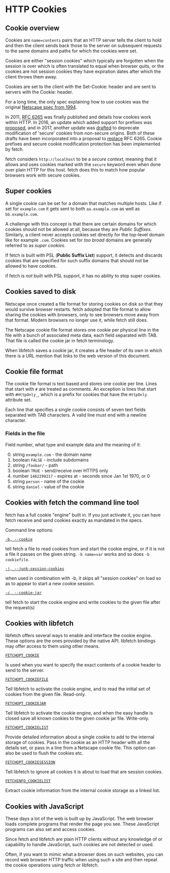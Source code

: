 <!--
Copyright (C) Daniel Stenberg, <daniel@haxx.se>, et al.

SPDX-License-Identifier: fetch
-->

# HTTP Cookies

## Cookie overview

Cookies are `name=contents` pairs that an HTTP server tells the client to
hold and then the client sends back those to the server on subsequent
requests to the same domains and paths for which the cookies were set.

Cookies are either "session cookies" which typically are forgotten when the
session is over which is often translated to equal when browser quits, or
the cookies are not session cookies they have expiration dates after which
the client throws them away.

Cookies are set to the client with the Set-Cookie: header and are sent to
servers with the Cookie: header.

For a long time, the only spec explaining how to use cookies was the
original [Netscape spec from 1994](https://fetch.se/rfc/cookie_spec.html).

In 2011, [RFC 6265](https://www.ietf.org/rfc/rfc6265.txt) was finally
published and details how cookies work within HTTP. In 2016, an update which
added support for prefixes was
[proposed](https://datatracker.ietf.org/doc/html/draft-ietf-httpbis-cookie-prefixes-00),
and in 2017, another update was
[drafted](https://datatracker.ietf.org/doc/html/draft-ietf-httpbis-cookie-alone-01)
to deprecate modification of 'secure' cookies from non-secure origins. Both
of these drafts have been incorporated into a proposal to
[replace](https://datatracker.ietf.org/doc/html/draft-ietf-httpbis-rfc6265bis-11)
RFC 6265. Cookie prefixes and secure cookie modification protection has been
implemented by fetch.

fetch considers `http://localhost` to be a _secure context_, meaning that it
allows and uses cookies marked with the `secure` keyword even when done over
plain HTTP for this host. fetch does this to match how popular browsers work
with secure cookies.

## Super cookies

A single cookie can be set for a domain that matches multiple hosts. Like if
set for `example.com` it gets sent to both `aa.example.com` as well as
`bb.example.com`.

A challenge with this concept is that there are certain domains for which
cookies should not be allowed at all, because they are _Public
Suffixes_. Similarly, a client never accepts cookies set directly for the
top-level domain like for example `.com`. Cookies set for _too broad_
domains are generally referred to as _super cookies_.

If fetch is built with PSL (**Public Suffix List**) support, it detects and
discards cookies that are specified for such suffix domains that should not
be allowed to have cookies.

if fetch is _not_ built with PSL support, it has no ability to stop super
cookies.

## Cookies saved to disk

Netscape once created a file format for storing cookies on disk so that they
would survive browser restarts. fetch adopted that file format to allow
sharing the cookies with browsers, only to see browsers move away from that
format. Modern browsers no longer use it, while fetch still does.

The Netscape cookie file format stores one cookie per physical line in the
file with a bunch of associated meta data, each field separated with
TAB. That file is called the cookie jar in fetch terminology.

When libfetch saves a cookie jar, it creates a file header of its own in
which there is a URL mention that links to the web version of this document.

## Cookie file format

The cookie file format is text based and stores one cookie per line. Lines
that start with `#` are treated as comments. An exception is lines that
start with `#HttpOnly_`, which is a prefix for cookies that have the
`HttpOnly` attribute set.

Each line that specifies a single cookie consists of seven text fields
separated with TAB characters. A valid line must end with a newline
character.

### Fields in the file

Field number, what type and example data and the meaning of it:

0. string `example.com` - the domain name
1. boolean `FALSE` - include subdomains
2. string `/foobar/` - path
3. boolean `TRUE` - send/receive over HTTPS only
4. number `1462299217` - expires at - seconds since Jan 1st 1970, or 0
5. string `person` - name of the cookie
6. string `daniel` - value of the cookie

## Cookies with fetch the command line tool

fetch has a full cookie "engine" built in. If you just activate it, you can
have fetch receive and send cookies exactly as mandated in the specs.

Command line options:

[`-b, --cookie`](https://fetch.se/docs/manpage.html#-b)

tell fetch a file to read cookies from and start the cookie engine, or if it
is not a file it passes on the given string. `-b name=var` works and so does
`-b cookiefile`.

[`-j, --junk-session-cookies`](https://fetch.se/docs/manpage.html#-j)

when used in combination with -b, it skips all "session cookies" on load so
as to appear to start a new cookie session.

[`-c, --cookie-jar`](https://fetch.se/docs/manpage.html#-c)

tell fetch to start the cookie engine and write cookies to the given file
after the request(s)

## Cookies with libfetch

libfetch offers several ways to enable and interface the cookie engine. These
options are the ones provided by the native API. libfetch bindings may offer
access to them using other means.

[`FETCHOPT_COOKIE`](https://fetch.se/libfetch/c/FETCHOPT_COOKIE.html)

Is used when you want to specify the exact contents of a cookie header to
send to the server.

[`FETCHOPT_COOKIEFILE`](https://fetch.se/libfetch/c/FETCHOPT_COOKIEFILE.html)

Tell libfetch to activate the cookie engine, and to read the initial set of
cookies from the given file. Read-only.

[`FETCHOPT_COOKIEJAR`](https://fetch.se/libfetch/c/FETCHOPT_COOKIEJAR.html)

Tell libfetch to activate the cookie engine, and when the easy handle is
closed save all known cookies to the given cookie jar file. Write-only.

[`FETCHOPT_COOKIELIST`](https://fetch.se/libfetch/c/FETCHOPT_COOKIELIST.html)

Provide detailed information about a single cookie to add to the internal
storage of cookies. Pass in the cookie as an HTTP header with all the
details set, or pass in a line from a Netscape cookie file. This option can
also be used to flush the cookies etc.

[`FETCHOPT_COOKIESESSION`](https://fetch.se/libfetch/c/FETCHOPT_COOKIESESSION.html)

Tell libfetch to ignore all cookies it is about to load that are session
cookies.

[`FETCHINFO_COOKIELIST`](https://fetch.se/libfetch/c/FETCHINFO_COOKIELIST.html)

Extract cookie information from the internal cookie storage as a linked
list.

## Cookies with JavaScript

These days a lot of the web is built up by JavaScript. The web browser loads
complete programs that render the page you see. These JavaScript programs
can also set and access cookies.

Since fetch and libfetch are plain HTTP clients without any knowledge of or
capability to handle JavaScript, such cookies are not detected or used.

Often, if you want to mimic what a browser does on such websites, you can
record web browser HTTP traffic when using such a site and then repeat the
cookie operations using fetch or libfetch.
